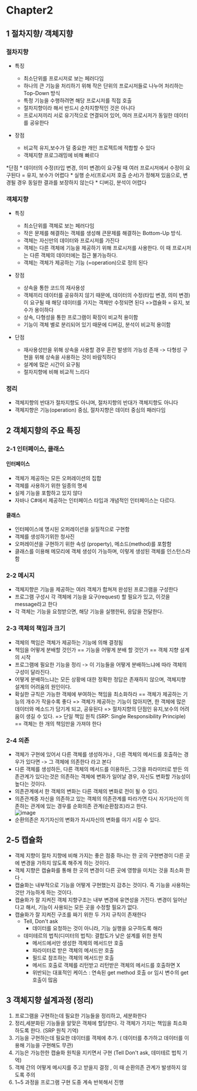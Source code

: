 # Chapter2

## 1 절차지향/ 객체지향
### 절차지향
* 특징 
	* 최소단위를 프로시저로 보는 페러다임
	* 하나의 큰 기능을 처리하기 위해 작은 단위의 프로시저들로 나누어 처리하는 Top-Down 방식
	* 특정 기능을 수행하려면 해당 프로시저를 직접 호출
	* 절차지향이라 해서 반드시 순차지향적인 것은 아니다 
	* 프로시저끼리 서로 유기적으로 연결되어 있어, 여러 프로시저가 동일한 데이터를 공유한다  

* 장점
	* 비교적 유지,보수가 덜 중요한 개인 프로젝트에 적합할 수 있다 
	* 객체지향 프로그래밍에 비해 빠르다 

*단점
	*  데이터의 수정(타입 변경, 의미 변경)이 요구될 때 여러 프로시저에서 수정이 요구된다	= 유지, 보수가 어렵다 
	*  실행 순서(프로시저 호출 순서)가 정해져 있음으로,  변경될 경우 동일한 결과를 보장하지 않는다
	*  디버깅, 분석이 어렵다 

### 객체지향
* 특징
	* 최소단위를 객체로 보는 페러다임
	* 작은 문제를 해결하는 객체를 생성해 큰문제를 해결하는 Bottom-Up 방식.
	* 객체는 자신만의 데이터와 프로시저를 가진다
	* 객체는 다른 객체에 기능을 제공하기 위해 프로시저를 사용한다. 이 때 프로시저는 다른 객체의 데이터에는 접근 불가능하다. 
	* 객체는 객체가 제공하는 기능 (=operation)으로 정의 된다 

* 장점
	* 상속을 통한 코드의 재사용성
	* 객체끼리 데이터를 공유하지 않기 때문에,  데이터의 수정(타입 변경, 의미 변경)이 요구될 때 해당 데이터를 가지는 객체만 수정되면 된다 =>캡슐화 = 유지, 보수가 용이하다
	* 상속, 다형성을 통한 프로그램이 확장이 비교적 용이함
	* 기능이 객체 별로 분리되어 있기 때문에 디버깅, 분석이 비교적 용이함 

* 단점
	* 재사용성만을 위해 상속을 사용할 경우 혼란 발생의 가능성 존재  -> 다형성 구현을 위해 상속을  사용하는 것이 바람직하다
	* 설계에 많은 시간이 요구됨 
	* 절자지향에 비해 비교적 느리다

### 정리
* 객체지향의 반대가 절차지향도 아니며, 절차지향의 반대가 객체지향도 아니다
* 객체지향은 기능(operation) 중심,   절차지향은 데이터 중심의  패러다임 


## 2 객체지향의 주요 특징 
### 2-1 인터페이스, 클래스
#### 인터페이스
* 객체가 제공하는 모든 오퍼레이션의 집합  
* 객체를 사용하기 위한 일종의 명세
* 실제 기능을 포함하고 있지 않다
* 자바나 C#에서 제공하는 인터페이스 타입과 개념적인 인터페이스는 다르다. 

#### 클래스 
* 인터페이스에 명시된 오퍼레이션을 실질적으로 구현함
* 객체를 생성하기위한 청사진
* 오퍼레이션을 구현하기 위한 속성 (property), 메소드(method)를 포함함
* 클래스를 이용해 메모리에 객체 생성이 가능하며, 이렇게 생성된 객체를  인스턴스라 함


### 2-2 메시지
* 객체지향은 기능을 제공하는 여러 객체가 합쳐져 완성된 프로그램을 구성한다
* 프로그램 구성시  각 객체에 기능을 요구(request) 할 필요가 있고, 이것을 message라고 한다
* 각 객체는 기능을 요청받으면, 해당 기능을 실행한뒤, 응답을 전달한다. 


### 2-3 객체의 책임과 크기
* 객체의 책임은 객체가 제공하는 기능에 의해 결정됨
* 책임을 어떻게 분배할 것인가  == 기능을 어떻게 분배 할 것인가  ==  객체 지향 설계의 시작
* 프로그램에 필요한 기능을 정리 -> 이 기능들을 어떻게 분배하느냐에 따라 객체의 구성이 달라진다. 
* 어떻게 분배하느냐는 모든 상황에 대한 정확한 정답은 존재하지 않으며, 객체지향 설계의 어려움의 원인이다. 
* 확실한 규칙은 가능한 객체에 부여하는 책임을 최소화하라 == 객체가 제공하는 기능의 개수가 작을수록 좋다
=> 객체가 제공하는 기능이 많아지면,  한 객체에 많은 데이터와 메소드가 담기게 되고, 공유된다 => 절차지향의 단점인 유지,보수의 어려움이 생길 수 있다. 
=> 단일 책임 원칙 (SRP: Single Responsibility Principle) == 객체는 한 개의 책임만을 가져야 한다 

### 2-4 의존
* 객체가 구현에 있어서 다른 객체를 생성하거나 , 다른 객체의 메서드를 호출하는 경우가 있다면 -> 그 객체에 의존한다 라고 본다 
* 다른 객체를 생성하든, 다른 객체의 메서드를 이용하든, 그것을 파라미터로 받든  의존관계가 있다는것은  의존하는 객체에 변화가 일어날 경우, 자신도 변화할 가능성이 높다는 것이다.
* 의존관계에서 한 객체의 변화는 다른 객체의 변화로 전이 될 수 있다.
* 의존관계중 자신을 의존하고 있는 객체의 의존관계를 따라가면 다시 자기자신이 의존하는 관게에 있는 경우를 순화의존 관계(순환참조)라고 한다.  
![image](https://user-images.githubusercontent.com/58967292/151185569-59a533f6-4a9c-406b-8193-bba5e458b855.png)
* 순환의존은 자기자신의 변화가 자시자신의 변화를 야기 시킬 수 있다.

## 2-5 캡슐화
* 객체 지향이 절차 지향에 비해 가지는 좋은 점중 하나는 한 곳의 구현변경이 다른 곳에 변경을 가하지 않도록 해주게 하는 것이다.
* 객체 지향은 캡슐화를 통해 한 곳의 변경이 다른 곳에 영향을 미치는 것을 최소화 한다 .
* 캡슐화는 내부적으로 기능을 어떻게 구현했는지 감추는 것이다. 즉 기능을 사용하는 것만 가능하게 하는 것이다. 
* 캡슐화가 잘 지켜진 객체 지향구조는 내부 변경에 유연성을 가진다. 변경이 일어난다고 해서, 기능이 사용되는 모든 곳을 수정할 필요가 없다. 
* 캡슐화가 잘 지켜진 구조를 짜기 위한 두 가지 규칙이 존재한다
	* Tell, Don't ask  
		+ 데이터를 요청하는 것이 아니라, 기능 실행을 요구하도록 해라 
	* 데미테르의 법칙(디미터의 법칙): 결합도가 낮은 설계를 위한 원칙
		+ 메서드에서만 생성한 객체의 메서드만 호출 
		+ 파라미터로 받은 객체의 메서드만 호출
		+ 필드로 참조하는 객체의 메서드만 호출 
		+ 메서드 호출로 객체를 리턴받고 리턴받은 객체의 메서드를 호출하면 X
		+ 위반되는 대표적인 케이스 : 연속된 get method 호출 or  임시 변수의 get 호출이 많음		

## 3 객체지향 설계과정 (정리)
1. 프로그램을 구현하는데 필요한 기능들을 정리하고, 세분화한다
2. 정리,세분화된 기능들을 알맞은 객체에 할당한다. 각 객체가 가지는 책임을 최소화 하도록 한다. (SRP 원칙 기억)
3. 기능을 구현하는데 필요한 데이터를 객체에 추가. ( 데이터를 추가하고 데이터를 이용해 기능을 구현해도 무관)
4. 기능은 가능한한 캡슐화 원칙을 지키면서 구현  (Tell Don't ask,  데미테르 법칙 기억)
5. 객체 간의 어떻게 메시지를 주고 받을지 결정 , 이 때 순환의존 관계가 발생하지 않도록 주의
6. 1~5 과정을 프로그램 구현 도중 계속 반복해서 진행 
